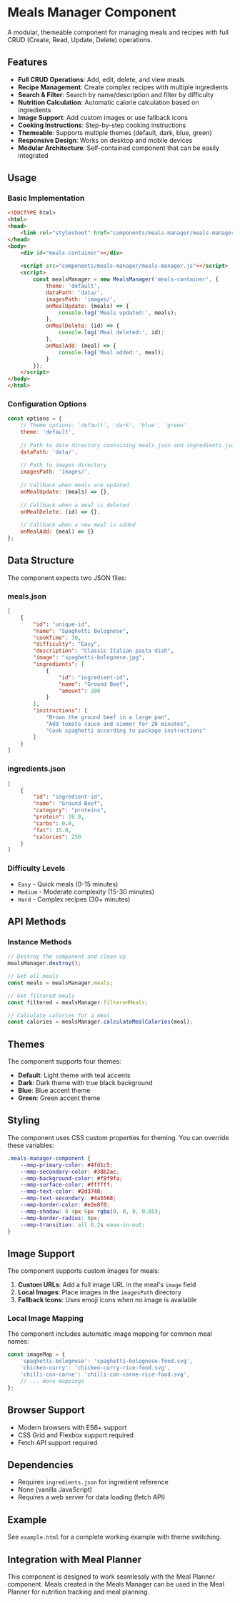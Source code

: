 # Meals Manager Component

A modular, themeable component for managing meals and recipes with full CRUD (Create, Read, Update, Delete) operations.

## Features

- **Full CRUD Operations**: Add, edit, delete, and view meals
- **Recipe Management**: Create complex recipes with multiple ingredients
- **Search & Filter**: Search by name/description and filter by difficulty
- **Nutrition Calculation**: Automatic calorie calculation based on ingredients
- **Image Support**: Add custom images or use fallback icons
- **Cooking Instructions**: Step-by-step cooking instructions
- **Themeable**: Supports multiple themes (default, dark, blue, green)
- **Responsive Design**: Works on desktop and mobile devices
- **Modular Architecture**: Self-contained component that can be easily integrated

## Usage

### Basic Implementation

```html
<!DOCTYPE html>
<html>
<head>
    <link rel="stylesheet" href="components/meals-manager/meals-manager.css">
</head>
<body>
    <div id="meals-container"></div>
    
    <script src="components/meals-manager/meals-manager.js"></script>
    <script>
        const mealsManager = new MealsManager('meals-container', {
            theme: 'default',
            dataPath: 'data/',
            imagesPath: 'images/',
            onMealUpdate: (meals) => {
                console.log('Meals updated:', meals);
            },
            onMealDelete: (id) => {
                console.log('Meal deleted:', id);
            },
            onMealAdd: (meal) => {
                console.log('Meal added:', meal);
            }
        });
    </script>
</body>
</html>
```

### Configuration Options

```javascript
const options = {
    // Theme options: 'default', 'dark', 'blue', 'green'
    theme: 'default',
    
    // Path to data directory containing meals.json and ingredients.json
    dataPath: 'data/',
    
    // Path to images directory
    imagesPath: 'images/',
    
    // Callback when meals are updated
    onMealUpdate: (meals) => {},
    
    // Callback when a meal is deleted
    onMealDelete: (id) => {},
    
    // Callback when a new meal is added
    onMealAdd: (meal) => {}
};
```

## Data Structure

The component expects two JSON files:

### meals.json
```json
[
    {
        "id": "unique-id",
        "name": "Spaghetti Bolognese",
        "cookTime": 30,
        "difficulty": "Easy",
        "description": "Classic Italian pasta dish",
        "image": "spaghetti-bolognese.jpg",
        "ingredients": [
            {
                "id": "ingredient-id",
                "name": "Ground Beef",
                "amount": 200
            }
        ],
        "instructions": [
            "Brown the ground beef in a large pan",
            "Add tomato sauce and simmer for 20 minutes",
            "Cook spaghetti according to package instructions"
        ]
    }
]
```

### ingredients.json
```json
[
    {
        "id": "ingredient-id",
        "name": "Ground Beef",
        "category": "proteins",
        "protein": 26.0,
        "carbs": 0.0,
        "fat": 15.0,
        "calories": 250
    }
]
```

### Difficulty Levels

- `Easy` - Quick meals (0-15 minutes)
- `Medium` - Moderate complexity (15-30 minutes)
- `Hard` - Complex recipes (30+ minutes)

## API Methods

### Instance Methods

```javascript
// Destroy the component and clean up
mealsManager.destroy();

// Get all meals
const meals = mealsManager.meals;

// Get filtered meals
const filtered = mealsManager.filteredMeals;

// Calculate calories for a meal
const calories = mealsManager.calculateMealCalories(meal);
```

## Themes

The component supports four themes:

- **Default**: Light theme with teal accents
- **Dark**: Dark theme with true black background
- **Blue**: Blue accent theme
- **Green**: Green accent theme

## Styling

The component uses CSS custom properties for theming. You can override these variables:

```css
.meals-manager-component {
    --mmp-primary-color: #4fd1c5;
    --mmp-secondary-color: #38b2ac;
    --mmp-background-color: #f8f9fa;
    --mmp-surface-color: #ffffff;
    --mmp-text-color: #2d3748;
    --mmp-text-secondary: #4a5568;
    --mmp-border-color: #e2e8f0;
    --mmp-shadow: 0 4px 6px rgba(0, 0, 0, 0.05);
    --mmp-border-radius: 8px;
    --mmp-transition: all 0.2s ease-in-out;
}
```

## Image Support

The component supports custom images for meals:

1. **Custom URLs**: Add a full image URL in the meal's `image` field
2. **Local Images**: Place images in the `imagesPath` directory
3. **Fallback Icons**: Uses emoji icons when no image is available

### Local Image Mapping

The component includes automatic image mapping for common meal names:

```javascript
const imageMap = {
    'spaghetti-bolognese': 'spaghetti-bolognese-food.svg',
    'chicken-curry': 'chicken-curry-rice-food.svg',
    'chilli-con-carne': 'chilli-con-carne-rice-food.svg',
    // ... more mappings
};
```

## Browser Support

- Modern browsers with ES6+ support
- CSS Grid and Flexbox support required
- Fetch API support required

## Dependencies

- Requires `ingredients.json` for ingredient reference
- None (vanilla JavaScript)
- Requires a web server for data loading (fetch API)

## Example

See `example.html` for a complete working example with theme switching.

## Integration with Meal Planner

This component is designed to work seamlessly with the Meal Planner component. Meals created in the Meals Manager can be used in the Meal Planner for nutrition tracking and meal planning. 